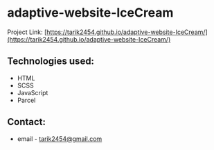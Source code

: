 # adaptive-website-IceCream

Project Link: [https://tarik2454.github.io/adaptive-website-IceCream/](https://tarik2454.github.io/adaptive-website-IceCream/)

## Technologies used:

* HTML
* SCSS
* JavaScript
* Parcel

## Contact:

* email - tarik2454@gmail.com
